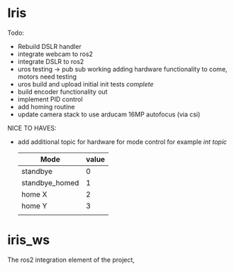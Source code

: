 # Iris

Todo:
- Rebuild DSLR handler 
- integrate webcam to ros2 
- integrate DSLR to ros2 
- uros testing -> pub sub working adding hardware functionality to come, motors need testing 
- uros build and upload initial init tests *complete* 
- build encoder functionality out 
- implement PID control 
- add homing routine 
- update camera stack to use arducam 16MP autofocus (via csi)

NICE TO HAVES:

- add additional topic for hardware for mode control for example 
    *int topic*
  
   | Mode           | value |
   |----------------|-------|
   | standbye       |   0   |
   | standbye_homed |   1   |
   | home X         |   2   |
   | home Y         |   3   |
   |                |       |



# iris_ws 
The ros2 integration element of the project, 
